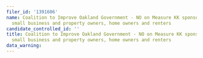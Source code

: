 ```yaml
---
filer_id: '1391606'
name: Coalition to Improve Oakland Government - NO on Measure KK sponsored by Oakland
  small business and property owners, home owners and renters
candidate_controlled_id: ''
title: Coalition to Improve Oakland Government - NO on Measure KK sponsored by Oakland
  small business and property owners, home owners and renters
data_warning: 
---
```

